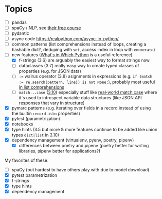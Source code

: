 # Topics

- [ ] pandas
- [ ] spaCy / NLP, see [their free course](https://course.spacy.io/en/)
- [ ] pydantic
- [ ] async code https://realpython.com/async-io-python/
- [ ] common patterns (list comprehensions instead of loops, creating a hashable dict?, deduping with `set`, access index in loop with `enumerate`)
- [ ] new features ([What's in Which Python](https://nedbatchelder.com/text/which-py.html) is a useful reference)
  - [x] f-strings (3.6) are arguably the easiest way to format strings now
  - [ ] dataclasses (3.7) really easy way to create typed classes of properties (e.g. for JSON data)
  - [ ] `:=` walrus operator (3.8) asignments in expressions (e.g. `if (match := re.search(pattern, line)) is not None:`), probably most useful [in list comprehensions](https://realpython.com/python-walrus-operator/#list-comprehensions)
  - [ ] `match...case` ([3.10](https://peps.python.org/pep-0622/)) especially stuff like [real-world match case](https://nedbatchelder.com/blog/202312/realworld_matchcase.html) where it's used to introspect variable data structures (like JSON API responses that vary in structure)
- [x] pymarc patterns  (e.g. iterating over fields in a record instead of using the builtin `record.isbn` properties)
- [x] pytest (parametrization)
- [x] notebooks
- [x] type hints (3.5 but more & more features continue to be added like union types `dict|list` in 3.10)
- [x] dependency management (virtualenv, pyenv, poetry, pipenv)
  - [x] differences between poetry and pipenv (poetry better for writing libraries, pipenv better for applications?)

My favorites of these:

- [ ] spaCy (but hardest to have others play with due to model download)
- [x] pytest parametrization
- [x] f-strings
- [x] type hints
- [x] dependency management
